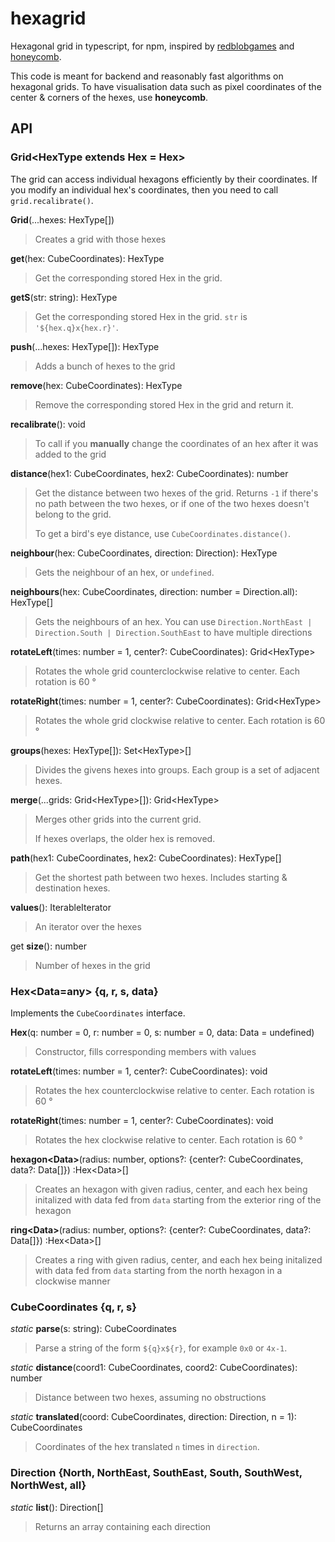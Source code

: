 # hexagrid
Hexagonal grid in typescript, for npm, inspired by [redblobgames](https://www.redblobgames.com/grids/hexagons/) and [honeycomb](https://github.com/flauwekeul/honeycomb).

This code is meant for backend and reasonably fast algorithms on hexagonal grids. To have visualisation data
such as pixel coordinates of the center & corners of the hexes, use **honeycomb**.

## API

### Grid\<HexType extends Hex = Hex>

The grid can access individual hexagons efficiently by their coordinates. If you modify an individual hex's coordinates, then you need to call `grid.recalibrate()`.

**Grid**(...hexes: HexType[])

> Creates a grid with those hexes

**get**(hex: CubeCoordinates): HexType

> Get the corresponding stored Hex in the grid.

**getS**(str: string): HexType

> Get the corresponding stored Hex in the grid. `str` is `'${hex.q}x{hex.r}'`. 

**push**(...hexes: HexType[]): HexType

> Adds a bunch of hexes to the grid

**remove**(hex: CubeCoordinates): HexType

> Remove the corresponding stored Hex in the grid and return it.

**recalibrate**(): void

> To call if you **manually** change the coordinates of an hex after it was added
> to the grid

**distance**(hex1: CubeCoordinates, hex2: CubeCoordinates): number

> Get the distance between two hexes of the grid. Returns `-1` if there's no path
between the two hexes, or if one of the two hexes doesn't belong to the
grid.
>
> To get a bird's eye distance, use `CubeCoordinates.distance()`.

**neighbour**(hex: CubeCoordinates, direction: Direction): HexType

> Gets the neighbour of an hex, or `undefined`.

**neighbours**(hex: CubeCoordinates, direction: number = Direction.all): HexType[]

> Gets the neighbours of an hex. You can use `Direction.NorthEast | Direction.South | Direction.SouthEast` to
> have multiple directions

**rotateLeft**(times: number = 1, center?: CubeCoordinates): Grid\<HexType>

> Rotates the whole grid counterclockwise relative to center. Each rotation is 60 °

**rotateRight**(times: number = 1, center?: CubeCoordinates): Grid\<HexType>

> Rotates the whole grid clockwise relative to center. Each rotation is 60 °

**groups**(hexes: HexType[]): Set\<HexType>[]

> Divides the givens hexes into groups. Each group is a set of adjacent hexes.

**merge**(...grids: Grid\<HexType>[]): Grid\<HexType>

> Merges other grids into the current grid.
>
> If hexes overlaps, the older hex is removed.

**path**(hex1: CubeCoordinates, hex2: CubeCoordinates): HexType[]

> Get the shortest path between two hexes. Includes starting & destination hexes.

**values**(): IterableIterator<HexType>

> An iterator over the hexes

get **size**(): number

> Number of hexes in the grid

### Hex<Data=any>  {q, r, s, data}

Implements the `CubeCoordinates` interface.

**Hex**(q: number = 0, r: number = 0, s: number = 0, data: Data = undefined)

> Constructor, fills corresponding members with values

**rotateLeft**(times: number = 1, center?: CubeCoordinates): void

> Rotates the hex counterclockwise relative to center. Each rotation is 60 °

**rotateRight**(times: number = 1, center?: CubeCoordinates): void

> Rotates the hex clockwise relative to center. Each rotation is 60 °

**hexagon\<Data>**(radius: number, options?: {center?: CubeCoordinates, data?: Data[]}) :Hex\<Data>[]

> Creates an hexagon with given radius, center, and each hex being initalized with data fed from `data` starting
> from the exterior ring of the hexagon

**ring\<Data>**(radius: number, options?: {center?: CubeCoordinates, data?: Data[]}) :Hex\<Data>[]

> Creates a ring with given radius, center, and each hex being initalized with data fed from `data` starting
> from the north hexagon in a clockwise manner

### CubeCoordinates {q, r, s}

*static* **parse**(s: string): CubeCoordinates

>Parse a string of the form `${q}x${r}`, for  example `0x0` or `4x-1`.

*static* **distance**(coord1: CubeCoordinates, coord2: CubeCoordinates): number

> Distance between two hexes, assuming no obstructions

*static* **translated**(coord: CubeCoordinates, direction: Direction, n = 1): CubeCoordinates

> Coordinates of the hex translated `n` times in `direction`.

### Direction {North, NorthEast, SouthEast, South, SouthWest, NorthWest, all}

*static* **list**(): Direction[]

> Returns an array containing each direction
